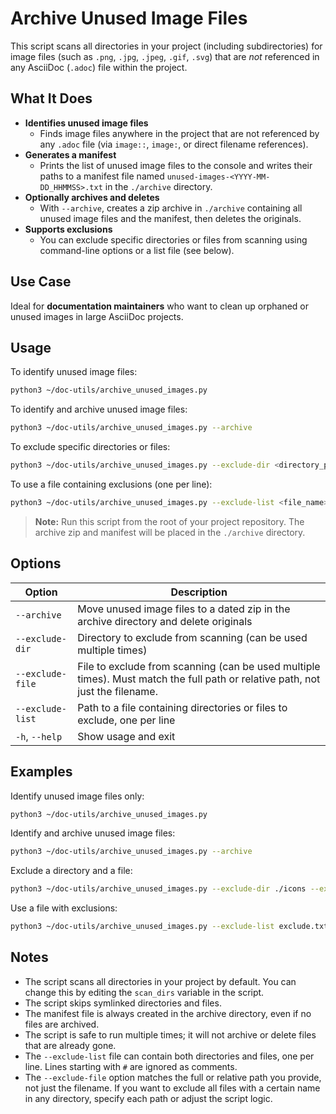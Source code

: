# Archive Unused Image Files

This script scans all directories in your project (including subdirectories) for image files (such as `.png`, `.jpg`, `.jpeg`, `.gif`, `.svg`) that are *not* referenced in any AsciiDoc (`.adoc`) file within the project.

## What It Does

- **Identifies unused image files**
  - Finds image files anywhere in the project that are not referenced by any `.adoc` file (via `image::`, `image:`, or direct filename references).
- **Generates a manifest**
  - Prints the list of unused image files to the console and writes their paths to a manifest file named `unused-images-<YYYY-MM-DD_HHMMSS>.txt` in the `./archive` directory.
- **Optionally archives and deletes**
  - With `--archive`, creates a zip archive in `./archive` containing all unused image files and the manifest, then deletes the originals.
- **Supports exclusions**
  - You can exclude specific directories or files from scanning using command-line options or a list file (see below).

## Use Case

Ideal for **documentation maintainers** who want to clean up orphaned or unused images in large AsciiDoc projects.

## Usage

To identify unused image files:
```sh
python3 ~/doc-utils/archive_unused_images.py
```

To identify and archive unused image files:
```sh
python3 ~/doc-utils/archive_unused_images.py --archive
```

To exclude specific directories or files:
```sh
python3 ~/doc-utils/archive_unused_images.py --exclude-dir <directory_path> --exclude-file <file_path>
```

To use a file containing exclusions (one per line):
```sh
python3 ~/doc-utils/archive_unused_images.py --exclude-list <file_name>
```

> **Note:** Run this script from the root of your project repository. The archive zip and manifest will be placed in the `./archive` directory.

## Options

| Option            | Description                                                                 |
|-------------------|-----------------------------------------------------------------------------|
| `--archive`       | Move unused image files to a dated zip in the archive directory and delete originals |
| `--exclude-dir`   | Directory to exclude from scanning (can be used multiple times)              |
| `--exclude-file`  | File to exclude from scanning (can be used multiple times). Must match the full path or relative path, not just the filename. |
| `--exclude-list`  | Path to a file containing directories or files to exclude, one per line      |
| `-h`, `--help`    | Show usage and exit                                                          |

## Examples

Identify unused image files only:
```sh
python3 ~/doc-utils/archive_unused_images.py
```

Identify and archive unused image files:
```sh
python3 ~/doc-utils/archive_unused_images.py --archive
```

Exclude a directory and a file:
```sh
python3 ~/doc-utils/archive_unused_images.py --exclude-dir ./icons --exclude-file warning.png
```

Use a file with exclusions:
```sh
python3 ~/doc-utils/archive_unused_images.py --exclude-list exclude.txt
```

## Notes

- The script scans all directories in your project by default. You can change this by editing the `scan_dirs` variable in the script.
- The script skips symlinked directories and files.
- The manifest file is always created in the archive directory, even if no files are archived.
- The script is safe to run multiple times; it will not archive or delete files that are already gone.
- The `--exclude-list` file can contain both directories and files, one per line. Lines starting with `#` are ignored as comments.
- The `--exclude-file` option matches the full or relative path you provide, not just the filename. If you want to exclude all files with a certain name in any directory, specify each path or adjust the script logic.
